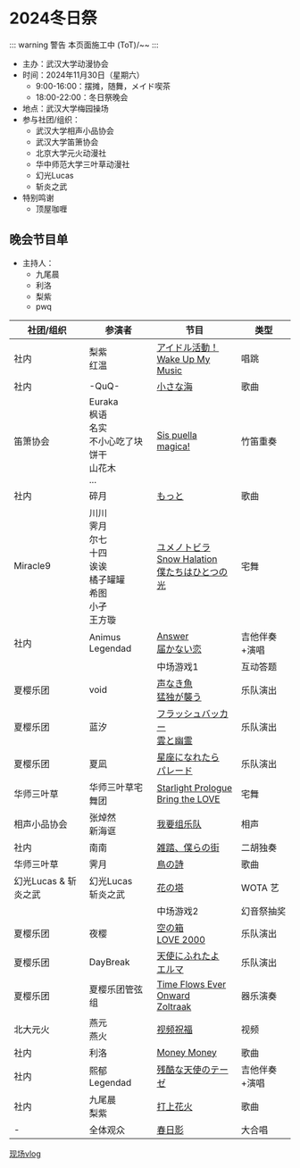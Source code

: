 # 2024冬日祭

::: warning 警告
本页面施工中 (ToT)/~~
:::

- 主办：武汉大学动漫协会
- 时间：2024年11月30日（星期六）
  - 9:00-16:00：摆摊，随舞，メイド喫茶
  - 18:00-22:00：冬日祭晚会
- 地点：武汉大学梅园操场
- 参与社团/组织：
  - 武汉大学相声小品协会
  - 武汉大学笛箫协会
  - 北京大学元火动漫社
  - 华中师范大学三叶草动漫社
  - 幻光Lucas
  - 斩炎之武
- 特别鸣谢
  - 顶屋咖喱

## 晚会节目单

- 主持人：
  - 九尾晨
  - 利洛
  - 梨紫
  - pwq

| 社团/组织            | 参演者                                                                     | 节目                                                                                               | 类型          |
| -------------------- | -------------------------------------------------------------------------- | -------------------------------------------------------------------------------------------------- | ------------- |
| 社内                 | 梨紫<br>红温                                                               | [アイドル活動！<br>Wake Up My Music](https://www.bilibili.com/video/BV1zf6PYnEgd)                  | 唱跳          |
| 社内                 | -QuQ-                                                                      | [小さな海](https://www.bilibili.com/video/BV1Fq6NYsE6W)                                            | 歌曲          |
| 笛箫协会             | Euraka<br>枫语<br>名实<br>不小心吃了块饼干<br>山花木<br>...                   | [Sis puella magica!](https://www.bilibili.com/video/BV1g76NYMEhj)                                  | 竹笛重奏      |
| 社内                 | 碎月                                                                       | [もっと](https://www.bilibili.com/video/BV1tA6KYqEb9)                                              | 歌曲          |
| Miracle9             | 川川<br>霁月<br>尔七<br>十四<br>诶诶<br>橘子罐罐<br>希图<br>小孑<br>王方璇 | [ユメノトビラ<br>Snow Halation<br>僕たちはひとつの光](https://www.bilibili.com/video/BV1ENz2YeEXm) | 宅舞          |
| 社内                 | Animus<br>Legendad                                                         | [Answer<br>届かない恋](https://www.bilibili.com/video/BV1d26NY7EsG)                                | 吉他伴奏+演唱 |
|                      |                                                                            | 中场游戏1                                                                                          | 互动答题      |
| 夏樱乐团             | void                                                                       | [声なき魚<br>猛独が襲う](https://www.bilibili.com/video/BV1TozSYxEch)                              | 乐队演出      |
| 夏樱乐团             | 蓝汐                                                                       | [フラッシュバッカー<br>雲と幽霊](https://www.bilibili.com/video/BV1bQzSYfE55)                      | 乐队演出      |
| 夏樱乐团             | 夏凪                                                                       | [星座になれたら<br>パレード](https://www.bilibili.com/video/BV1TRzSYoE2u)                          | 乐队演出      |
| 华师三叶草           | 华师三叶草宅舞团                                                           | [Starlight Prologue<br>Bring the LOVE](https://www.bilibili.com/video/BV1KkiRY8E6M)                | 宅舞          |
| 相声小品协会         | 张焯然<br>新海诓                                                           | [我要组乐队](https://www.bilibili.com/video/BV1abiRYuE2n)                                          | 相声          |
| 社内                 | 南南                                                                       | [雑踏、僕らの街](https://www.bilibili.com/video/BV13kiBYxE45)                                      | 二胡独奏      |
| 华师三叶草           | 霁月                                                                       | [鳥の詩](https://www.bilibili.com/video/BV1hwiBYXE36)                                              | 歌曲          |
| 幻光Lucas & 斩炎之武 | 幻光Lucas<br>斩炎之武                                                      | [花の塔](https://www.bilibili.com/video/BV18H6TYVEJg)                                              | WOTA 艺       |
|                      |                                                                            | 中场游戏2                                                                                          | 幻音祭抽奖    |
| 夏樱乐团             | 夜樱                                                                       | [空の箱<br>LOVE 2000](https://www.bilibili.com/video/BV1Gwi6YhEqk)                                 | 乐队演出      |
| 夏樱乐团             | DayBreak                                                                   | [天使にふれたよ<br>エルマ](https://www.bilibili.com/video/BV1wuiCYWE5j)                            | 乐队演出      |
| 夏樱乐团             | 夏樱乐团管弦组                                                             | [Time Flows Ever Onward<br>Zoltraak](https://www.bilibili.com/video/BV1Gwi6YhErF)                  | 器乐演奏      |
| 北大元火             | 燕元<br>燕火                                                               | [视频祝福](https://www.bilibili.com/video/BV15q69YUEeg)                                            | 视频          |
| 社内                 | 利洛                                                                       | [Money Money](https://www.bilibili.com/video/BV1rMqLYVEij)                                         | 歌曲          |
| 社内                 | 熙郁<br>Legendad                                                           | [残酷な天使のテーゼ](https://www.bilibili.com/video/BV11FqLYUEMJ)                                  | 吉他伴奏+演唱 |
| 社内                 | 九尾晨<br>梨紫                                                             | [打上花火](https://www.bilibili.com/video/BV11fq5YJE1K)                                            | 歌曲          |
| -                    | 全体观众                                                                   | [春日影](https://www.bilibili.com/video/BV17DzZYaEb9)                                              | 大合唱        |


[现场vlog](https://www.bilibili.com/video/BV1C6fBYKEDv)